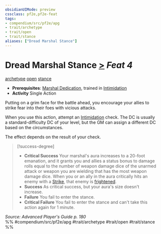 ```yaml
---
obsidianUIMode: preview
cssclass: pf2e,pf2e-feat
tags:
- compendium/src/pf2e/apg
- trait/archetype
- trait/open
- trait/stance
aliases: ["Dread Marshal Stance"]
---
```

# Dread Marshal Stance  [>](chapter-9-playing-the-game.md#Actions "Single Action") *Feat 4*  
[archetype](archetype.md "Archetype Feat Trait")  [open](open.md "Open Combat Trait")  [stance](stance.md "Stance Combat Trait")  

- **Prerequisites**: [Marshal Dedication](marshal-dedication-apg.md), trained in [Intimidation](skills.md#Intimidation)
- **Activity** Single Action

Putting on a grim face for the battle ahead, you encourage your allies to strike fear into their foes with vicious attacks.

When you use this action, attempt an [Intimidation](skills.md#Intimidation) check. The DC is usually a standard-difficulty DC of your level, but the GM can assign a different DC based on the circumstances.

The effect depends on the result of your check.

> [!success-degree] 
> - **Critical Success** Your marshal's aura increases to a 20-foot emanation, and it grants you and allies a status bonus to damage rolls equal to the number of weapon damage dice of the unarmed attack or weapon you are wielding that has the most weapon damage dice. When you or an ally in the aura critically hits an enemy with a [Strike](strike.md), that enemy is [frightened](conditions.md#Frightened).
> - **Success** As critical success, but your aura's size doesn't increase.
> - **Failure** You fail to enter the stance.
> - **Critical Failure** You fail to enter the stance and can't take this action again for 1 minute.

*Source: Advanced Player's Guide p. 180*  
%% #compendium/src/pf2e/apg #trait/archetype #trait/open #trait/stance %%